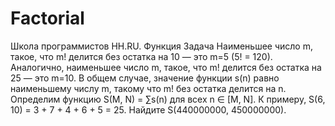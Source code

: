 # Factorial
Школа программистов HH.RU. Функция
Задача 
Наименьшее число m, такое, что m! делится без остатка на 10 — это m=5 (5! = 120). Аналогично, наименьшее число m,
    такое, что m! делится без остатка на 25 — это m=10. В общем случае, значение функции s(n) равно наименьшему числу m,
    такому что m! без остатка делится на n. Определим функцию S(M, N) = ∑s(n) для всех n ∈ [M, N]. К примеру, S(6, 10) =
    3 + 7 + 4 + 6 + 5 = 25. Найдите S(440000000, 450000000).
